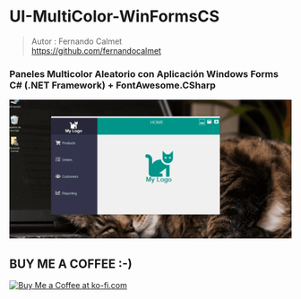 # UI-MultiColor-WinFormsCS
> Autor : Fernando Calmet  
https://github.com/fernandocalmet  

### Paneles Multicolor Aleatorio con Aplicación Windows Forms C# (.NET Framework) + FontAwesome.CSharp

![Demo](docs/demo.gif)

## BUY ME A COFFEE :-)
<a href='https://ko-fi.com/fernandocalmet' target='_blank'>
  <img height='36' style='border:0px;height:36px;' src='https://az743702.vo.msecnd.net/cdn/kofi3.png?v=2' border='0' alt='Buy Me a Coffee at ko-fi.com' />
</a>